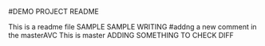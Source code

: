 #DEMO PROJECT README

This is a readme file
SAMPLE SAMPLE WRITING
#addng a new comment in the masterAVC
This is master
ADDING SOMETHING TO CHECK DIFF